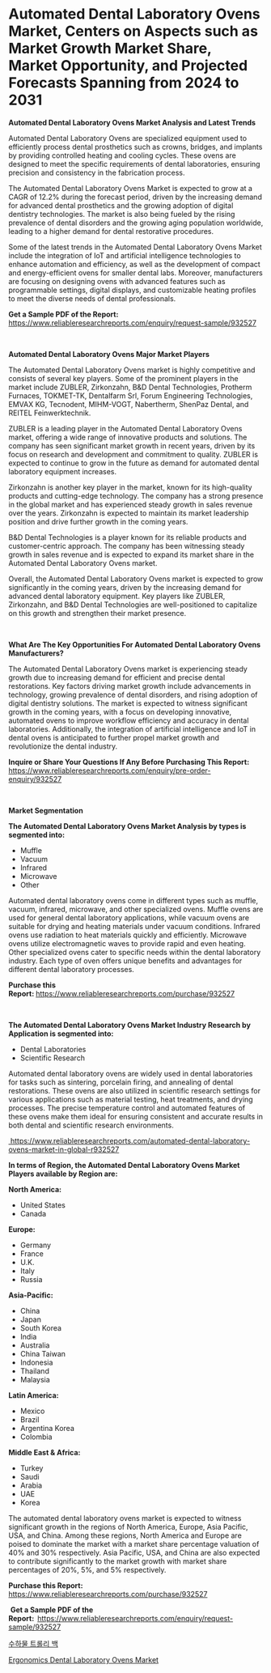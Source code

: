 <p><h1>Automated Dental Laboratory Ovens Market, Centers on Aspects such as Market Growth Market Share, Market Opportunity, and Projected Forecasts Spanning from 2024 to 2031</h1></p><p><strong>Automated Dental Laboratory Ovens Market Analysis and Latest Trends</strong></p>
<p><p>Automated Dental Laboratory Ovens are specialized equipment used to efficiently process dental prosthetics such as crowns, bridges, and implants by providing controlled heating and cooling cycles. These ovens are designed to meet the specific requirements of dental laboratories, ensuring precision and consistency in the fabrication process. </p><p>The Automated Dental Laboratory Ovens Market is expected to grow at a CAGR of 12.2% during the forecast period, driven by the increasing demand for advanced dental prosthetics and the growing adoption of digital dentistry technologies. The market is also being fueled by the rising prevalence of dental disorders and the growing aging population worldwide, leading to a higher demand for dental restorative procedures.</p><p>Some of the latest trends in the Automated Dental Laboratory Ovens Market include the integration of IoT and artificial intelligence technologies to enhance automation and efficiency, as well as the development of compact and energy-efficient ovens for smaller dental labs. Moreover, manufacturers are focusing on designing ovens with advanced features such as programmable settings, digital displays, and customizable heating profiles to meet the diverse needs of dental professionals.</p></p>
<p><strong>Get a Sample PDF of the Report:&nbsp;</strong> <a href="https://www.reliableresearchreports.com/enquiry/request-sample/932527">https://www.reliableresearchreports.com/enquiry/request-sample/932527</a></p>
<p>&nbsp;</p>
<p><strong>Automated Dental Laboratory Ovens Major Market Players</strong></p>
<p><p>The Automated Dental Laboratory Ovens market is highly competitive and consists of several key players. Some of the prominent players in the market include ZUBLER, Zirkonzahn, B&D Dental Technologies, Protherm Furnaces, TOKMET-TK, Dentalfarm Srl, Forum Engineering Technologies, EMVAX KG, Tecnodent, MIHM-VOGT, Nabertherm, ShenPaz Dental, and REITEL Feinwerktechnik.</p><p>ZUBLER is a leading player in the Automated Dental Laboratory Ovens market, offering a wide range of innovative products and solutions. The company has seen significant market growth in recent years, driven by its focus on research and development and commitment to quality. ZUBLER is expected to continue to grow in the future as demand for automated dental laboratory equipment increases.</p><p>Zirkonzahn is another key player in the market, known for its high-quality products and cutting-edge technology. The company has a strong presence in the global market and has experienced steady growth in sales revenue over the years. Zirkonzahn is expected to maintain its market leadership position and drive further growth in the coming years.</p><p>B&D Dental Technologies is a player known for its reliable products and customer-centric approach. The company has been witnessing steady growth in sales revenue and is expected to expand its market share in the Automated Dental Laboratory Ovens market.</p><p>Overall, the Automated Dental Laboratory Ovens market is expected to grow significantly in the coming years, driven by the increasing demand for advanced dental laboratory equipment. Key players like ZUBLER, Zirkonzahn, and B&D Dental Technologies are well-positioned to capitalize on this growth and strengthen their market presence.</p></p>
<p>&nbsp;</p>
<p><strong>What Are The Key Opportunities For Automated Dental Laboratory Ovens Manufacturers?</strong></p>
<p><p>The Automated Dental Laboratory Ovens market is experiencing steady growth due to increasing demand for efficient and precise dental restorations. Key factors driving market growth include advancements in technology, growing prevalence of dental disorders, and rising adoption of digital dentistry solutions. The market is expected to witness significant growth in the coming years, with a focus on developing innovative, automated ovens to improve workflow efficiency and accuracy in dental laboratories. Additionally, the integration of artificial intelligence and IoT in dental ovens is anticipated to further propel market growth and revolutionize the dental industry.</p></p>
<p><strong>Inquire or Share Your Questions If Any Before Purchasing This Report:</strong> <a href="https://www.reliableresearchreports.com/enquiry/pre-order-enquiry/932527">https://www.reliableresearchreports.com/enquiry/pre-order-enquiry/932527</a></p>
<p>&nbsp;</p>
<p><strong>Market Segmentation</strong></p>
<p><strong>The Automated Dental Laboratory Ovens Market Analysis by types is segmented into:</strong></p>
<p><ul><li>Muffle</li><li>Vacuum</li><li>Infrared</li><li>Microwave</li><li>Other</li></ul></p>
<p><p>Automated dental laboratory ovens come in different types such as muffle, vacuum, infrared, microwave, and other specialized ovens. Muffle ovens are used for general dental laboratory applications, while vacuum ovens are suitable for drying and heating materials under vacuum conditions. Infrared ovens use radiation to heat materials quickly and efficiently. Microwave ovens utilize electromagnetic waves to provide rapid and even heating. Other specialized ovens cater to specific needs within the dental laboratory industry. Each type of oven offers unique benefits and advantages for different dental laboratory processes.</p></p>
<p><strong>Purchase this Report:&nbsp;</strong><a href="https://www.reliableresearchreports.com/purchase/932527">https://www.reliableresearchreports.com/purchase/932527</a></p>
<p>&nbsp;</p>
<p><strong>The Automated Dental Laboratory Ovens Market Industry Research by Application is segmented into:</strong></p>
<p><ul><li>Dental Laboratories</li><li>Scientific Research</li></ul></p>
<p><p>Automated dental laboratory ovens are widely used in dental laboratories for tasks such as sintering, porcelain firing, and annealing of dental restorations. These ovens are also utilized in scientific research settings for various applications such as material testing, heat treatments, and drying processes. The precise temperature control and automated features of these ovens make them ideal for ensuring consistent and accurate results in both dental and scientific research environments.</p></p>
<p><a href="https://www.reliableresearchreports.com/automated-dental-laboratory-ovens-market-in-global-r932527">&nbsp;https://www.reliableresearchreports.com/automated-dental-laboratory-ovens-market-in-global-r932527</a></p>
<p><strong>In terms of Region, the Automated Dental Laboratory Ovens Market Players available by Region are:</strong></p>
<p>
    <p> <strong> North America: </strong>
        <ul>
            <li>United States</li>
            <li>Canada</li>
        </ul>
        </p> 
    <p> <strong> Europe: </strong>
        <ul>
            <li>Germany</li>
            <li>France</li>
            <li>U.K.</li>
            <li>Italy</li>
            <li>Russia</li>
        </ul>
        </p> 
    <p> <strong> Asia-Pacific: </strong>
        <ul>
            <li>China</li>
            <li>Japan</li>
            <li>South Korea</li>
            <li>India</li>
            <li>Australia</li>
            <li>China Taiwan</li>
            <li>Indonesia</li>
            <li>Thailand</li>
            <li>Malaysia</li>
        </ul>
        </p> 
    <p> <strong> Latin America: </strong>
        <ul>
            <li>Mexico</li>
            <li>Brazil</li>
            <li>Argentina Korea</li>
            <li>Colombia</li>
        </ul>
        </p> 
    <p> <strong> Middle East & Africa: </strong>
        <ul>
            <li>Turkey</li>
            <li>Saudi</li>
            <li>Arabia</li>
            <li>UAE</li>
            <li>Korea</li>
        </ul>
    </p>
    </p>
<p><p>The automated dental laboratory ovens market is expected to witness significant growth in the regions of North America, Europe, Asia Pacific, USA, and China. Among these regions, North America and Europe are poised to dominate the market with a market share percentage valuation of 40% and 30% respectively. Asia Pacific, USA, and China are also expected to contribute significantly to the market growth with market share percentages of 20%, 5%, and 5% respectively.</p></p>
<p><strong>Purchase this Report: </strong><a href="https://www.reliableresearchreports.com/purchase/932527">https://www.reliableresearchreports.com/purchase/932527</a></p>
<p>&nbsp;<strong>Get a Sample PDF of the Report:&nbsp;&nbsp;</strong><a href="https://www.reliableresearchreports.com/enquiry/request-sample/932527">https://www.reliableresearchreports.com/enquiry/request-sample/932527</a></p>
<p><strong></strong></p>
<p><p><a href="https://github.com/hxzi07639916/Market-Research-Report-List-2/blob/main/136679577316.md">수하물 트롤리 백</a></p><p><a href="https://github.com/mabutironaldo/Market-Research-Report-List-4/blob/main/ergonomics-dental-laboratory-ovens-market.md">Ergonomics Dental Laboratory Ovens Market</a></p></p>